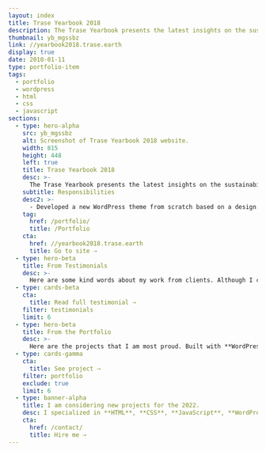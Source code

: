 ```yaml
---
layout: index
title: Trase Yearbook 2018
description: The Trase Yearbook presents the latest insights on the sustainability of global agricultural commodity supply chains associated with tropical deforestation. The site runs on WordPress and Pantheon.
thumbnail: yb_mgssbz
link: //yearbook2018.trase.earth
display: true
date: 2010-01-11
type: portfolio-item
tags:
  - portfolio
  - wordpress
  - html
  - css
  - javascript
sections:
  - type: hero-alpha
    src: yb_mgssbz
    alt: Screenshot of Trase Yearbook 2018 website.
    width: 815
    height: 448
    left: true
    title: Trase Yearbook 2018
    desc: >-
      The Trase Yearbook presents the latest insights on the sustainability of global agricultural commodity supply chains associated with tropical deforestation. The site runs on WordPress and Pantheon.
    subtitle: Responsibilities
    desc2: >-
      - Developed a new WordPress theme from scratch based on a design.
    tag:
      href: /portfolio/
      title: /Portfolio
    cta:
      href: //yearbook2018.trase.earth
      title: Go to site ⇢
  - type: hero-beta
    title: From Testimonials
    desc: >-
      Here are some kind words about my work from clients. Although I collaborated with clients from more than 10 countries, most of them come from **The United States**.
  - type: cards-beta
    cta:
      title: Read full testimonial ⇢
    filter: testimonials
    limit: 6
  - type: hero-beta
    title: From the Portfolio
    desc: >-
      Here are the projects that I am most proud. Built with **WordPress**, **Shopify**, **Jekyll**, and **Hugo**, among others.
  - type: cards-gamma
    cta:
      title: See project ⇢
    filter: portfolio
    exclude: true
    limit: 6
  - type: banner-alpha
    title: I am considering new projects for the 2022.
    desc: I specialized in **HTML**, **CSS**, **JavaScript**, **WordPress**, **Shopify**, and **JAMstack** technologies.
    cta:
      href: /contact/
      title: Hire me ⇢
---
```

